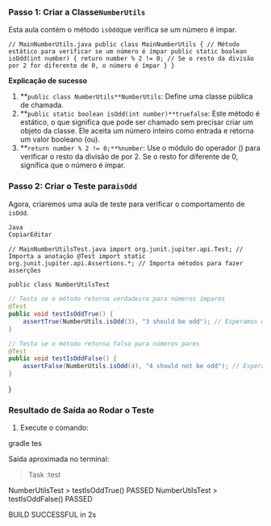 ### **Passo 1: Criar a Classe`NumberUtils`**

Esta aula contém o método `isOdd`que verifica se um número é impar.

`// MainNumberUtils.java
public class MainNumberUtils {
// Método estático para verificar se um número é ímpar
public static boolean isOdd(int number) {
return number % 2 != 0; // Se o resto da divisão por 2 for diferente de 0, o número é ímpar
}
}`

**Explicação de sucesso**

1. **`public class NumberUtils**NumberUtils`: Define uma classe pública de chamada.
2. **`public static boolean isOdd(int number)**truefalse`: Este método é estático, o que significa que pode ser chamado sem precisar criar um objeto da classe. Ele aceita um número inteiro como entrada e retorna um valor booleano (ou).
3. **`return number % 2 != 0;**%number`: Use o módulo do operador () para verificar o resto da divisão de por 2. Se o resto for diferente de 0, significa que o número é ímpar.

### **Passo 2: Criar o Teste para`isOdd`**

Agora, criaremos uma aula de teste para verificar o comportamento de `isOdd`.

```java
Java
CopiarEditar

```

`// MainNumberUtilsTest.java
import org.junit.jupiter.api.Test; // Importa a anotação @Test
import static org.junit.jupiter.api.Assertions.*; // Importa métodos para fazer asserções`

`public class NumberUtilsTest`

```java
// Testa se o método retorna verdadeiro para números ímpares
@Test
public void testIsOddTrue() {
    assertTrue(NumberUtils.isOdd(3), "3 should be odd"); // Esperamos que 3 seja ímpar
}

// Testa se o método retorna falso para números pares
@Test
public void testIsOddFalse() {
    assertFalse(NumberUtils.isOdd(4), "4 should not be odd"); // Esperamos que 4 não seja ímpar
}

```

}

### **Resultado de Saída ao Rodar o Teste**

1. Execute o comando:

gradle tes

Saída aproximada no terminal:

> Task :test
>

NumberUtilsTest > testIsOddTrue() PASSED
NumberUtilsTest > testIsOddFalse() PASSED

BUILD SUCCESSFUL in 2s